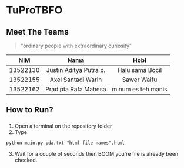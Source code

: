 # TuProTBFO

## Meet The Teams
> "ordinary people with extraordinary curiosity"

|   NIM    |          Nama          |         Hobi         |
| :------: | :--------------------: | :------------------: |
| 13522130 | Justin Aditya Putra p. |   Halu sama Bocil    |
| 13522155 |  Axel Santadi Warih    |     Sawer Waifu      |
| 13522162 | Pradipta Rafa Mahesa   |  minum es teh manis  |

## How to Run?

### 
1. Open a terminal on the repository folder 
2. Type
```
python main.py pda.txt "html file names".html
``` 
3. Wait for a couple of seconds then BOOM you're file is already been checked.